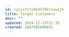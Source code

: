 ```yaml
---
id: cyjixfctv8b9378krxow2jh
title: Target Customers
desc: ""
updated: 2024-12-15T22:35
created: 1647505690892
---
```



